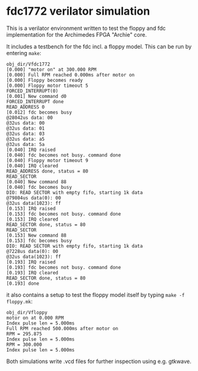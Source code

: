 # fdc1772 verilator simulation

This is a verilator environment written to test the floppy and fdc
implementation for the Archimedes FPGA "Archie" core.

It includes a testbench for the fdc incl. a floppy model. This
can be run by entering ```make```:

```
obj_dir/Vfdc1772
[0.000] "motor on" at 300.000 RPM
[0.000] Full RPM reached 0.000ms after motor on
[0.000] Floppy becomes ready
[0.000] Floppy motor timeout 5
FORCED_INTERRUPT(0)
[0.001] New command d0
FORCED_INTERRUPT done
READ_ADDRESS 0
[0.012] fdc becomes busy
@28042us data: 00
@32us data: 00
@32us data: 01
@32us data: 03
@32us data: a5
@32us data: 5a
[0.040] IRQ raised
[0.040] fdc becomes not busy. command done
[0.040] Floppy motor timeout 9
[0.040] IRQ cleared
READ_ADDRESS done, status = 80
READ_SECTOR
[0.040] New command 88
[0.040] fdc becomes busy
DIO: READ SECTOR with empty fifo, starting 1k data
@79804us data(0): 00
@32us data(1023): ff
[0.153] IRQ raised
[0.153] fdc becomes not busy. command done
[0.153] IRQ cleared
READ_SECTOR done, status = 80
READ_SECTOR
[0.153] New command 88
[0.153] fdc becomes busy
DIO: READ SECTOR with empty fifo, starting 1k data
@7228us data(0): 00
@32us data(1023): ff
[0.193] IRQ raised
[0.193] fdc becomes not busy. command done
[0.193] IRQ cleared
READ_SECTOR done, status = 80
[0.193] done
```

it also contains a setup to test the floppy model itself by typing
```make -f floppy.mk```:

```
obj_dir/Vfloppy
motor on at 0.000 RPM
Index pulse len = 5.000ms
Full RPM reached 500.000ms after motor on
RPM = 295.875
Index pulse len = 5.000ms
RPM = 300.000
Index pulse len = 5.000ms
```

Both simulations write .vcd files for further inspection using e.g.
gtkwave.
